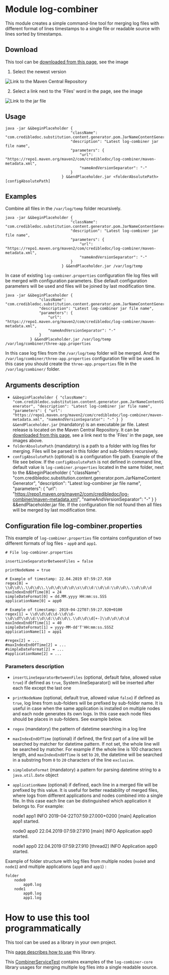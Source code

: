# Module log-combiner
This module creates a simple command-line tool for merging log files
with different format of lines timestamps to a single file or readable source
with lines sorted by timestamps.

## Download
This tool can be [downloaded from this page](https://mvnrepository.com/artifact/com.credibledoc/log-combiner),
see the image

1. Select the newest version

![Link to the Maven Central Repository](doc/img/mvnRepository.png)


2. Select a link next to the 'Files' word in the page, see the image

![Link to the jar file](doc/img/linkToJar.png)


## Usage
    java -jar &&beginPlaceholder {
                                 "className": "com.credibledoc.substitution.content.generator.pom.JarNameContentGenerator",
                                 "description": "Latest log-combiner jar file name",
                                 "parameters": {
                                     "url": "https://repo1.maven.org/maven2/com/credibledoc/log-combiner/maven-metadata.xml",
                                     "nameAndVersionSeparator": "-"
                                 }
                             } &&endPlaceholder.jar <folderAbsolutePath> [configAbsolutePath]

## Examples
Combine all files in the `/var/log/temp` folder recursively.

    java -jar &&beginPlaceholder {
                                 "className": "com.credibledoc.substitution.content.generator.pom.JarNameContentGenerator",
                                 "description": "Latest log-combiner jar file name",
                                 "parameters": {
                                     "url": "https://repo1.maven.org/maven2/com/credibledoc/log-combiner/maven-metadata.xml",
                                     "nameAndVersionSeparator": "-"
                                 }
                             } &&endPlaceholder.jar /var/log/temp
                             
In case of existing `log-combiner.properties` configuration file log files will be
merged with configuration parameters. Else default configuration parameters
will be used and files will be joined by last modification time.

    java -jar &&beginPlaceholder {
                   "className": "com.credibledoc.substitution.content.generator.pom.JarNameContentGenerator",
                   "description": "Latest log-combiner jar file name",
                   "parameters": {
                       "url": "https://repo1.maven.org/maven2/com/credibledoc/log-combiner/maven-metadata.xml",
                       "nameAndVersionSeparator": "-"
                   }
               } &&endPlaceholder.jar /var/log/temp /var/log/combiner/three-app.properties
In this case log files from the `/var/log/temp` folder will be merged. And the
`/var/log/combiner/three-app.properties` configuration file will be used. In this case you should create
the `three-app.properties` file in the `/var/log/combiner/` folder.

## Arguments description
* `&&beginPlaceholder {
                      "className": "com.credibledoc.substitution.content.generator.pom.JarNameContentGenerator",
                      "description": "Latest log-combiner jar file name",
                      "parameters": {
                          "url": "https://repo1.maven.org/maven2/com/credibledoc/log-combiner/maven-metadata.xml",
                          "nameAndVersionSeparator": "-"
                      }
                  } &&endPlaceholder.jar` (mandatory) is an executable jar file. Latest release is located on the Maven Central Repository.
It can be [downloaded from this page](https://mvnrepository.com/artifact/com.credibledoc/log-combiner),
see a link next to the 'Files' in the page, see images above.
* `folderAbsolutePath` (mandatory) is a path to a folder with log files for merging.
Files will be parsed in this folder and sub-folders recursively.
* `configAbsolutePath` (optional) is a configuration file path. Example of the file see below. If the `configAbsolutePath`
is not defined in command line, default value is `log-combiner.properties` located
in the same folder, next to the &&beginPlaceholder {
             "className": "com.credibledoc.substitution.content.generator.pom.JarNameContentGenerator",
             "description": "Latest log-combiner jar file name",
             "parameters": {
                 "url": "https://repo1.maven.org/maven2/com/credibledoc/log-combiner/maven-metadata.xml",
                 "nameAndVersionSeparator": "-"
             }
         } &&endPlaceholder.jar file.
If the configuration file not found then all files will be merged by last modification time.

## Configuration file log-combiner.properties

This example of `log-combiner.properties` file contains configuration of two
different formats of log files - `app0` and `app1`.

    # File log-combiner.properties
    
    insertLineSeparatorBetweenFiles = false
    
    printNodeName = true
    
    # Example of timestamp: 22.04.2019 07:59:27.910
    regex[0] = \\d\\d\\.\\d\\d\\.\\d\\d\\d\\d\\s\\d\\d:\\d\\d:\\d\\d\\.\\d\\d\\d
    maxIndexEndOfTime[0] = 24
    simpleDateFormat[0] = dd.MM.yyyy HH:mm:ss.SSS
    applicationName[0] = app0
    
    # Example of timestamp: 2019-04-22T07:59:27.920+0100
    regex[1] = \\d\\d\\d\\d-\\d\\d-\\d\\dT\\d\\d:\\d\\d:\\d\\d\\.\\d\\d\\d[+-]\\d\\d\\d\\d
    maxIndexEndOfTime[1] = 40
    simpleDateFormat[1] = yyyy-MM-dd'T'HH:mm:ss.SSSZ
    applicationName[1] = app1
    
    #regex[2] = ...
    #maxIndexEndOfTime[2] = ...
    #simpleDateFormat[2] = ...
    #applicationName[2] = ...


### Parameters description
* `insertLineSeparatorBetweenFiles` (optional, default false, allowed value `true`) if defined as `true`,
System.lineSeparator() will be inserted after each file except the last one
* `printNodeName` (optional, default true, allowed value `false`) if defined as `true`, log lines from sub-folders will be prefixed
by sub-folder name. It is useful in case when the same application is installed on multiple nodes and each node generates
its own logs. In this case each node files should be places in sub-folders. See example below.
* `regex` (mandatory) the pattern of datetime searching in a log line
* `maxIndexEndOfTime` (optional) if defined, the first part of a line will be searched by matcher for datetime pattern.
If not set, the whole line will be searched by matcher. For example if the whole line is 100 characters length,
and `maxIndexEndOfTime` is set to `20`, the datetime will be searched
in a substring from `0` to `20` characters of the line `exclusive`.
* `simpleDateFormat` (mandatory) a pattern for parsing datetime string to a `java.util.Date` object
* `applicationName` (optional) if defined, each line in a merged file will be prefixed by this value.
It is useful for better readability of merged files, where logs from different applications and nodes
combined into a single file. In this case each line can be distinguished which application it belongs to.
For example:


     node1 app1 INFO 2019-04-22T07:59:27.000+0200 [main] Application app1 started.
     
     node0 app0 22.04.2019 07:59:27.910 [main] INFO Application app0 started.
     
     node1 app0 22.04.2019 07:59:27.910 [thread2] INFO Application app0 started.

Example of folder structure with log files from multiple nodes (`node0` and `node1`)
and multiple applications (`app0` and `app1`) :

    folder
        node0
            app0.log
        node1
            app0.log
            app1.log
        
# How to use this tool programmatically
This tool can be used as a library in your own project.

This [page describes how to use](../log-combiner-core/doc/usage.md) this library.

This [CombinerServiceTest](src/test/java/com/credibledoc/combiner/CombinerServiceTest.java) 
contains examples of the `log-combiner-core` library usages for merging multiple log files
into a single readable source.
